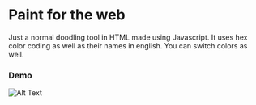 # Paint for the web
Just a normal doodling tool in HTML made using Javascript. It uses hex color coding as well as their names in english. You can switch colors as well.

### Demo
![Alt Text](https://media.giphy.com/media/7JKPKgcgnjP7fyWRdG/giphy.gif)

